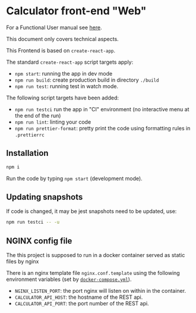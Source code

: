# Calculator front-end "Web"

For a Functional User manual see [here](../README.md).

This document only covers technical aspects.

This Frontend is based on `create-react-app`.

The standard `create-react-app` script targets apply:

-   `npm start`: running the app in dev mode
-   `npm run build`: create production build in directory `./build`
-   `npm run test`: running test in watch mode.

The following script targets have been added:

-   `npm run testci` run the app in "CI" environment (no interactive menu at the end of the run)
-   `npm run lint`: linting your code
-   `npm run prettier-format`: pretty print the code using formatting rules in `.prettierrc`

## Installation

```bash
npm i
```

Run the code by typing `npm start` (development mode).

## Updating snapshots

If code is changed, it may be jest snapshots need to be updated, use:

```bash
npm run testci -- -u
```

## NGINX config file

The this project is supposed to run in a docker container served as static files by nginx

There is an nginx template file `nginx.conf.template` using the following environment variables (set by [`docker-compose.yml`][docker-compose]).

-   `NGINX_LISTEN_PORT`: the port nginx will listen on within in the container.
-   `CALCULATOR_API_HOST`: the hostname of the REST api.
-   `CALCULATOR_API_PORT`: the port number of the REST api.

[docker-compose]: ../docker-compose.yml

